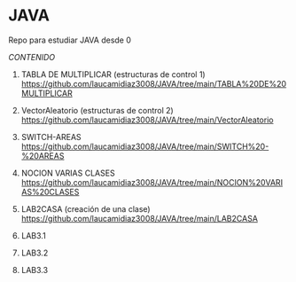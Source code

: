 # JAVA
Repo para estudiar JAVA desde 0

*CONTENIDO*

1. TABLA DE MULTIPLICAR (estructuras de control 1) https://github.com/laucamidiaz3008/JAVA/tree/main/TABLA%20DE%20MULTIPLICAR

2. VectorAleatorio (estructuras de control 2) https://github.com/laucamidiaz3008/JAVA/tree/main/VectorAleatorio 

3. SWITCH-AREAS https://github.com/laucamidiaz3008/JAVA/tree/main/SWITCH%20-%20AREAS 

4. NOCION VARIAS CLASES https://github.com/laucamidiaz3008/JAVA/tree/main/NOCION%20VARIAS%20CLASES 

5. LAB2CASA (creación de una clase) https://github.com/laucamidiaz3008/JAVA/tree/main/LAB2CASA 

6. LAB3.1

7. LAB3.2

8. LAB3.3
